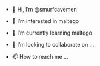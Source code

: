 - 👋 Hi, I’m @smurfcavemen
- 👀 I’m interested in maltego

- 🌱 I’m currently learning maltego
- 💞️ I’m looking to collaborate on ...
- 📫 How to reach me ...

<!---
smurfcavemen/smurfcavemen is a ✨ special ✨ repository because its `README.md` (this file) appears on your GitHub profile.
You can click the Preview link to take a look at your changes.
--->
